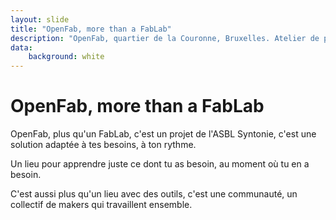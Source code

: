```yaml
---
layout: slide
title: "OpenFab, more than a FabLab"
description: "OpenFab, quartier de la Couronne, Bruxelles. Atelier de prototypage"
data:
    background: white
---
```

# OpenFab, more than a FabLab

OpenFab, plus qu'un FabLab, c'est un projet de l'ASBL Syntonie, c'est une solution adaptée à tes besoins, à ton rythme.

Un lieu pour apprendre juste ce dont tu as besoin, au moment où tu en a besoin.

C'est aussi plus qu'un lieu avec des outils, c'est une communauté, un collectif de makers qui travaillent ensemble.
